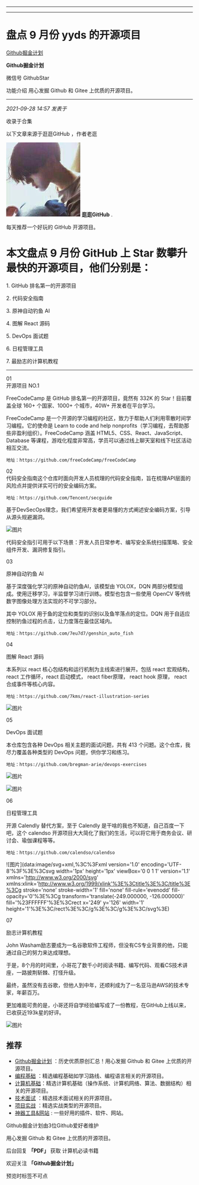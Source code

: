----------------------------------------
----------------------------------------
#  盘点 9 月份 yyds 的开源项目

[ Github掘金计划 ](javascript:void\(0\);)

**Github掘金计划** ![]()

微信号 GithubStar

功能介绍 用心发掘 Github 和 Gitee 上优质的开源项目。

____

_2021-09-28 14:57_ _发表于_

收录于合集

以下文章来源于逛逛GitHub ，作者老逛

![](images/0)
**逛逛GitHub** .

每天推荐一个好玩的 GitHub 开源项目。

# 本文盘点 9 月份 GitHub 上 Star 数攀升最快的开源项目，他们分别是：

1\. GitHub 排名第一的开源项目

2\. 代码安全指南

3\. 原神自动钓鱼 AI  

4\. 图解 React 源码

5\. DevOps 面试题

6\. 日程管理工具

7\. 最励志的计算机教程

* * *

  

01  
开源项目 NO.1

  

FreeCodeCamp 是 GitHub 排名第一的开源项目，竟然有 332K 的 Star！目前覆盖全球 160+ 个国家、1000+ 个城市，40W+
开发者在平台学习。

  

FreeCodeCamp 是一个开源的学习编程的社区，致力于帮助人们利用零散时间学习编程。它的使命是 Learn to code and help
nonprofits（学习编程，去帮助那些非盈利组织）。FreeCodeCamp 涵盖
HTML5、CSS、React、JavaScript、Database 等课程，游戏化程度非常高，学员可以通过线上聊天室和线下社区活动相互交流。

    
    
    地址：https://github.com/freeCodeCamp/freeCodeCamp

  
02  
代码安全指南这个仓库时面向开发人员梳理的代码安全指南，旨在梳理API层面的风险点并提供详实可行的安全编码方案。

    
    
    地址：https://github.com/Tencent/secguide

  

基于DevSecOps理念，我们希望用开发者更易懂的方式阐述安全编码方案，引导从源头规避漏洞。

![图片](https://mmbiz.qpic.cn/mmbiz_png/ePw3ZeGRruzfwrt8dacO6S89VvCzKEvR5ROUQKAZtc2CYu64gaOicKFDFpI1mhheU9LicotZ37POib8ot9LmmOYtg/640?wx_fmt=png)

  

代码安全指引可用于以下场景：开发人员日常参考、编写安全系统扫描策略、安全组件开发、漏洞修复指引。  

  

03  

原神自动钓鱼 AI

基于深度强化学习的原神自动钓鱼AI，该模型由 YOLOX，DQN 两部分模型组成。使用迁移学习，半监督学习进行训练。模型也包含一些使用 OpenCV
等传统数字图像处理方法实现的不可学习部分。

其中 YOLOX 用于鱼的定位和类型的识别以及鱼竿落点的定位。DQN 用于自适应控制钓鱼过程的点击，让力度落在最佳区域内。

  

    
    
    地址：https://github.com/7eu7d7/genshin_auto_fish

  

  

04  

图解 React 源码

  

本系列以 react 核心包结构和运行机制为主线索进行展开。包括 react 宏观结构， react 工作循环，react 启动模式， react
fiber原理， react hook 原理， react 合成事件等核心内容。

    
    
    地址：https://github.com/7kms/react-illustration-series

  

![图片](https://mmbiz.qpic.cn/mmbiz_png/ePw3ZeGRruzfwrt8dacO6S89VvCzKEvRyAEHickNXbxAiaB3ZfiaUtSUicKq2ibKSiaMM2wGwjeo2YKM8DfIueBticoaw/640?wx_fmt=png)

  

05  

DevOps 面试题

本仓库包含各种 DevOps 相关主题的面试问题，共有 413 个问题。这个仓库，我尽力覆盖各种类型的 DevOps 问题，供你学习和练习。

  

    
    
    地址：https://github.com/bregman-arie/devops-exercises

  

![图片](https://mmbiz.qpic.cn/mmbiz_png/ePw3ZeGRruzfwrt8dacO6S89VvCzKEvRBMEMfgMn37OuCM79S45CltAa5P7xIv7icrH1Bf5IkuvCqRicPKx6Xfuw/640?wx_fmt=png)

  

![图片](https://mmbiz.qpic.cn/mmbiz_png/ePw3ZeGRruzfwrt8dacO6S89VvCzKEvRGl6QEaEsHWZXcdQeKSlVliaoibdicVWb5kyGvvrebGicbdaU7N2yS51vCA/640?wx_fmt=png)

  

  

06  

日程管理工具

  

开源 Calendly 替代方案，至于 Calendly 是干啥的我也不知道，自己百度一下吧，这个 calendso
开源项目大大简化了我们的生活，可以将它用于商务会议、研讨会、瑜伽课程等等。

    
    
    地址：https://github.com/calendso/calendso

  

![图片](data:image/svg+xml,%3C%3Fxml version='1.0' encoding='UTF-8'%3F%3E%3Csvg
width='1px' height='1px' viewBox='0 0 1 1' version='1.1'
xmlns='http://www.w3.org/2000/svg'
xmlns:xlink='http://www.w3.org/1999/xlink'%3E%3Ctitle%3E%3C/title%3E%3Cg
stroke='none' stroke-width='1' fill='none' fill-rule='evenodd' fill-
opacity='0'%3E%3Cg transform='translate\(-249.000000, -126.000000\)'
fill='%23FFFFFF'%3E%3Crect x='249' y='126' width='1'
height='1'%3E%3C/rect%3E%3C/g%3E%3C/g%3E%3C/svg%3E)

  

07  

励志计算机教程

John Washam励志要成为一名谷歌软件工程师，但没有CS专业背景的他，只能通过自己的努力来达成理想。

于是，8个月的时间里，小哥花了数千小时阅读书籍、编写代码、观看CS技术讲座，一路披荆斩棘、打怪升级。

最终，虽然没有去谷歌，但他人到中年，还顺利成为了一名亚马逊AWS的技术专家，年薪百万。

更加难能可贵的是，小哥还将自学经验编写成了一份教程，在GitHub上线以来，已收获近193k星的好评。

![图片](https://mmbiz.qpic.cn/mmbiz_png/ePw3ZeGRruzfwrt8dacO6S89VvCzKEvRW17EzXVuBjURFxzzTOmsYwBXth2wG3gZYa1SMwJhT5RKPbhk18iaRyA/640?wx_fmt=png)

  

  

## 推荐

  * [Github掘金计划](https://mp.weixin.qq.com/mp/appmsgalbum?__biz=MzIwNDgzMzI3Mg==&action=getalbum&album_id=1571213952619954180#wechat_redirect) ：历史优质原创汇总！用心发掘 Github 和 Gitee 上优质的开源项目。
  * [编程基础](https://mp.weixin.qq.com/mp/appmsgalbum?action=getalbum&album_id=1632585323454971905&__biz=MzIwNDgzMzI3Mg==#wechat_redirect) ：精选编程基础如学习路线、编程语言相关的开源项目。
  * [计算机基础](https://mp.weixin.qq.com/mp/appmsgalbum?action=getalbum&album_id=1635325633234780161&__biz=MzIwNDgzMzI3Mg==#wechat_redirect)：精选计算机基础（操作系统、计算机网络、算法、数据结构）相关的开源项目。
  * [技术面试](https://mp.weixin.qq.com/mp/appmsgalbum?action=getalbum&album_id=1632589980491366403&__biz=MzIwNDgzMzI3Mg==#wechat_redirect) ：精选技术面试相关的开源项目。
  * [项目实战](https://mp.weixin.qq.com/mp/appmsgalbum?action=getalbum&album_id=1632590550748938241&__biz=MzIwNDgzMzI3Mg==#wechat_redirect) ：精选实战类型的开源项目。
  * [神器工具&网站](https://mp.weixin.qq.com/mp/appmsgalbum?__biz=MzIwNDgzMzI3Mg==&action=getalbum&album_id=1692140336665378820#wechat_redirect) : 一些好用的插件、软件、网站。

Github掘金计划由3位Github爱好者维护  

用心发掘 Github 和 Gitee 上优质的开源项目。

后台回复 **「PDF」** 获取 计算机必读书籍

欢迎关注 **「Github掘金计划」**

预览时标签不可点

